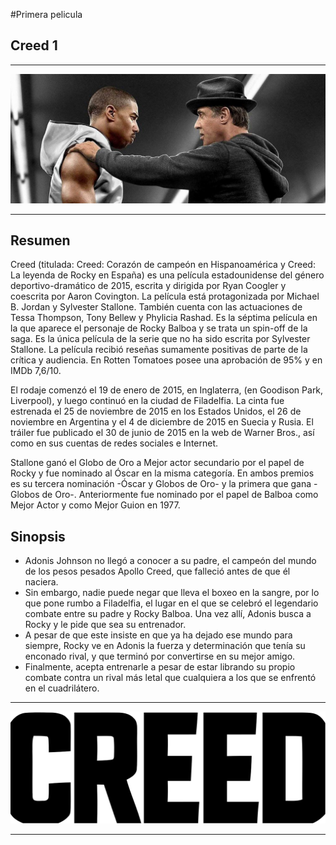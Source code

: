 #Primera pelicula
## Creed 1 

***
![pelicula](img/creed1_1.jpg)
***

## Resumen
Creed (titulada: Creed: Corazón de campeón en Hispanoamérica y Creed: La leyenda de Rocky en España) es una película estadounidense del género deportivo-dramático de 2015, escrita y dirigida por Ryan Coogler y coescrita por Aaron Covington. La película está protagonizada por Michael B. Jordan y Sylvester Stallone. También cuenta con las actuaciones de Tessa Thompson, Tony Bellew y Phylicia Rashad. Es la séptima película en la que aparece el personaje de Rocky Balboa y se trata un spin-off de la saga. Es la única película de la serie que no ha sido escrita por Sylvester Stallone. La película recibió reseñas sumamente positivas de parte de la crítica y audiencia. En Rotten Tomatoes posee una aprobación de 95% y en IMDb 7,6/10.

El rodaje comenzó el 19 de enero de 2015, en Inglaterra, (en Goodison Park, Liverpool), y luego continuó en la ciudad de Filadelfia. La cinta fue estrenada el 25 de noviembre de 2015 en los Estados Unidos, el 26 de noviembre en Argentina y el 4 de diciembre de 2015 en Suecia y Rusia. El tráiler fue publicado el 30 de junio de 2015 en la web de Warner Bros., así como en sus cuentas de redes sociales e Internet.

Stallone ganó el Globo de Oro a Mejor actor secundario por el papel de Rocky y fue nominado al Óscar en la misma categoría. En ambos premios es su tercera nominación -Óscar y Globos de Oro- y la primera que gana -Globos de Oro-. Anteriormente fue nominado por el papel de Balboa como Mejor Actor y como Mejor Guion en 1977.

## Sinopsis
- Adonis Johnson no llegó a conocer a su padre, el campeón del mundo de los pesos pesados Apollo Creed, que falleció antes de que él naciera.
- Sin embargo, nadie puede negar que lleva el boxeo en la sangre, por lo que pone rumbo a Filadelfia, el lugar en el que se celebró el legendario combate entre su padre y Rocky Balboa. Una vez allí, Adonis busca a Rocky y le pide que sea su entrenador.
- A pesar de que este insiste en que ya ha dejado ese mundo para siempre, Rocky ve en Adonis la fuerza y determinación que tenía su enconado rival, y que terminó por convertirse en su mejor amigo.
- Finalmente, acepta entrenarle a pesar de estar librando su propio combate contra un rival más letal que cualquiera a los que se enfrentó en el cuadrilátero.

***
![pelicula](img/creed1_2.jpg)
***
